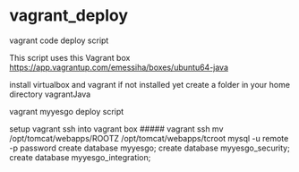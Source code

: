 # vagrant_deploy
vagrant code deploy script

This script uses this Vagrant box
https://app.vagrantup.com/emessiha/boxes/ubuntu64-java


install virtualbox and vagrant if not installed yet 
create a folder in your home directory vagrantJava

  vagrant myyesgo deploy script

 setup vagrant ssh into vagrant box #####
   vagrant ssh
   mv  /opt/tomcat/webapps/ROOTZ /opt/tomcat/webapps/tcroot
   mysql -u remote -p password
   create database myyesgo;
   create database myyesgo_security;
   create database myyesgo_integration;

